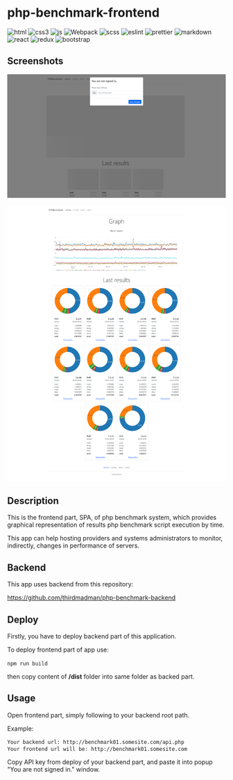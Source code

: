 # php-benchmark-frontend

![html](https://img.shields.io/badge/HTML5-E34F26?style=for-the-badge&logo=html5&logoColor=white) ![css3](https://img.shields.io/badge/CSS3-1572B6?style=for-the-badge&logo=css3&logoColor=white) ![js](https://img.shields.io/badge/JavaScript-F7DF1E?style=for-the-badge&logo=javascript&logoColor=black) ![Webpack](https://img.shields.io/badge/webpack-%238DD6F9.svg?style=for-the-badge&logo=webpack&logoColor=black) ![scss](https://img.shields.io/badge/SCss-CC6699?style=for-the-badge&logo=sass&logoColor=white) ![eslint](https://img.shields.io/badge/eslint-3A33D1?style=for-the-badge&logo=eslint&logoColor=white) ![prettier](https://img.shields.io/badge/prettier-1A2C34?style=for-the-badge&logo=prettier&logoColor=F7BA3E) ![markdown](https://img.shields.io/badge/Markdown-000000?style=for-the-badge&logo=markdown&logoColor=white) ![react](https://img.shields.io/badge/React-20232A?style=for-the-badge&logo=react&logoColor=61DAFB) ![redux](https://img.shields.io/badge/Redux-593D88?style=for-the-badge&logo=redux&logoColor=white) ![bootstrap](https://img.shields.io/badge/Bootstrap-563D7C?style=for-the-badge&logo=bootstrap&logoColor=white)


## Screenshots

![popup](php-benchmark-frontend-popup.png)

![main screen](php-benchmark-frontend-main-screen.png)

## Description

This is the frontend part, SPA, of php benchmark system, which provides graphical representation of results php benchmark script execution by time.

This app can help hosting providers and systems administrators to monitor, indirectly, changes in performance of servers.

## Backend

This app uses backend from this repository:

<https://github.com/thirdmadman/php-benchmark-backend>

## Deploy

Firstly, you have to deploy backend part of this application.

To deploy frontend part of app use:

```npm run build```

then copy content of **/dist** folder into same folder as backed part.

## Usage

Open frontend part, simply following to your backend root path.

Example:

```text
Your backend url: http://benchmark01.somesite.com/api.php
Your frontend url will be: http://benchmark01.somesite.com
```

Copy API key from deploy of your backend part, and paste it into popup "You are not signed in." window.
